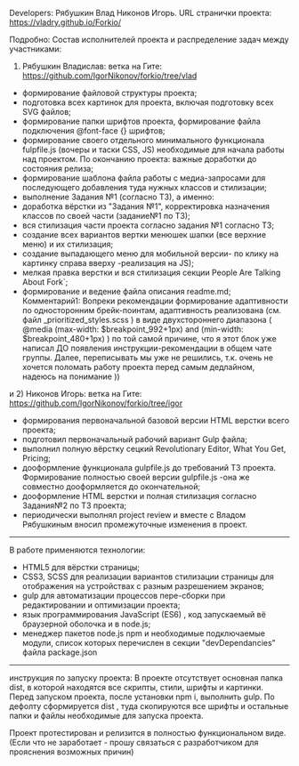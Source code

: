 Developers:
Рябушкин Влад
Никонов Игорь.
URL странички проекта: https://vladry.github.io/Forkio/

Подробно: Состав исполнителей проекта и распределение задач между участниками:
1) Рябушкин Владислав:
ветка на Гите:  https://github.com/IgorNikonov/forkio/tree/vlad
- формирование файловой структуры проекта;
- подготовка всех картинок для проекта, включая подготовку всех SVG файлов;
- формирование папки шрифтов проекта, формирование файла подключения @font-face {} шрифтов; 
- формирование своего отдельного минимального функционала fulpfile.js (вочеры и таски CSS, JS) необходимые для начала работы над проектом. По окончанию проекта: важные доработки до состояния релиза;
- формирование шаблона файла работы с медиа-запросами для последующего добавления туда нужных классов и стилизации; 
- выполнение Задания №1 (согласно ТЗ), а именно:
- доработка вёрстки из "Задания №1", корректировка назначения классов по своей части (задание№1 по ТЗ);
- вся стилизация части проекта согласно задания №1 согласно ТЗ;
- создание всех вариантов вертки менюшек шапки (все верхние меню) и их стилизация;
 - создание выпадающего меню для мобильной версии- по клику на картинку справа вверху -реализация на JS); 
- мелкая правка верстки и вся стилизация секции People Are Talking About Fork`;
- формирование и ведение файла описания readme.md;
Комментарий1:  Вопреки рекомендации формирование адаптивности по односторонним брейк-поинтам, адаптивность реализована (см. файл _prioritized_styles.scss )  в виде двухстороннего диапазона ( @media (max-width: $breakpoint_992+1px) and (min-width: $breakpoint_480+1px)  )  по той самой причине, что я этот блок уже написал ДО появления инструкции-рекомендации в общем чате группы. Далее, переписывать мы уже не решились, т.к. очень не хочется поломать работу проекта перед самым дедлайном, надеюсь на понимание )) 

и 
2) Никонов Игорь:
ветка на Гите: https://github.com/IgorNikonov/forkio/tree/igor
- формирования первоначальной базовой версии HTML верстки всего проекта;
- подготовил первоначальный рабочий вариант Gulp файла;
- выполнил полную вёрстку сецкий Revolutionary Editor, What You Get, Pricing;
- дооформление функционала gulpfile.js до требований ТЗ проекта. Формирование полностью своей версии gulpfile.js -она же совместно дооформляется до окончательной;
- дооформление HTML верстки и полная стилизация согласно Задания№2 по ТЗ проекта;
- периодически выполнял project review и вместе с Владом Рябушкиным вносил промежуточные изменения в проект.

------------------------------------------------------------------
В работе применяются технологии:
- HTML5  для вёрстки страницы;
- CSS3, SCSS для реализации вариантов стилизации страницы для отображения на устройствах с разным разрешением экранов; 
- gulp для автоматизации процессов пере-сборки при редактировании и оптимизации проекта;
- язык программирования JavaScript (ES6) , код запускаемый вё браузерной оболочка и в node.js;
- менеджер пакетов node.js   npm  и необходимые подключаемые модули, список которых перечислен в секции "devDependancies" файла package.json

---------------------------
инструкция по запуску проекта:
В проекте отсутствует основная папка dist, в которой находятся все скрипты, стили, шрифты и картинки. Перед запуском проекта, после установки npm i, выполнить gulp.
По дефолту сформируется dist , туда скопируются все шрифты и остальные папки и файлы необходимые для запуска проекта.

Проект протестирован и релизится в полностью функциональном виде.  (Если что не заработает - прошу связаться с разработчиком для прояснения возможных причин)  
